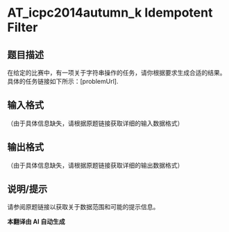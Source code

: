 # AT_icpc2014autumn_k Idempotent Filter

## 题目描述

在给定的比赛中，有一项关于字符串操作的任务，请你根据要求生成合适的结果。具体的任务链接如下所示：[problemUrl].

## 输入格式

（由于具体信息缺失，请根据原题链接获取详细的输入数据格式）

## 输出格式

（由于具体信息缺失，请根据原题链接获取详细的输出数据格式）

## 说明/提示

请参阅原题链接以获取关于数据范围和可能的提示信息。

 **本翻译由 AI 自动生成**